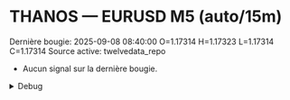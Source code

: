 # THANOS — EURUSD M5 (auto/15m)
Dernière bougie: 2025-09-08 08:40:00  O=1.17314  H=1.17323  L=1.17314  C=1.17314
Source active: twelvedata_repo

- Aucun signal sur la dernière bougie.

<details><summary>Debug</summary>

- TD_API_KEY manquant.

</details>